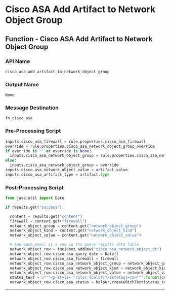 <!--
    DO NOT MANUALLY EDIT THIS FILE
    THIS FILE IS AUTOMATICALLY GENERATED WITH resilient-circuits codegen
-->

# Cisco ASA Add Artifact to Network Object Group

## Function - Cisco ASA Add Artifact to Network Object Group

### API Name
`cisco_asa_add_artifact_to_network_object_group`

### Output Name
`None`

### Message Destination
`fn_cisco_asa`

### Pre-Processing Script
```python
inputs.cisco_asa_firewall = rule.properties.cisco_asa_firewall
override = rule.properties.cisco_asa_network_object_group_override
if override is "" or override is None:
  inputs.cisco_asa_network_object_group = rule.properties.cisco_asa_network_object_group
else:
  inputs.cisco_asa_network_object_group = override
inputs.cisco_asa_network_object_value = artifact.value
inputs.cisco_asa_artifact_type = artifact.type
```

### Post-Processing Script
```python
from java.util import Date

if results.get("success"):

  content = results.get("content")
  firewall = content.get("firewall")
  network_object_group = content.get("network_object_group")
  network_object_kind = content.get("network_object_kind")
  network_object_value = content.get("network_object_value")

  # Add each email as a row in the query results data table
  network_object_row = incident.addRow("cisco_asa_network_object_dt")
  network_object_row.cisco_asa_query_date = Date()
  network_object_row.cisco_asa_firewall = firewall
  network_object_row.cisco_asa_network_object_group = network_object_group
  network_object_row.cisco_asa_network_object_kind = network_object_kind
  network_object_row.cisco_asa_network_object_value = network_object_value
  status_text = u"""<p style= "color:{color}">{status}</p>""".format(color="green", status="Active")
  network_object_row.cisco_asa_status = helper.createRichText(status_text)
```

---

